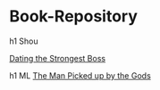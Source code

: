 # Book-Repository
h1 Shou

[Dating the Strongest Boss](The%20Book%20Nook/BL/Shou/Dating%20the%20Strongest%20Boss.txt)

h1 ML
[The Man Picked up by the Gods](The%20Book%20Nook/Straight/ML/The%20Man%20Pickeed%20up%20by%20the%20Gods.txt)

